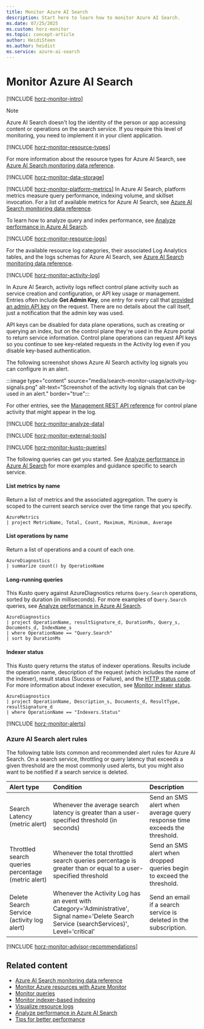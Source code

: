 ```yaml
---
title: Monitor Azure AI Search
description: Start here to learn how to monitor Azure AI Search.
ms.date: 07/25/2025
ms.custom: horz-monitor
ms.topic: concept-article
author: HeidiSteen
ms.author: heidist
ms.service: azure-ai-search
---
```


# Monitor Azure AI Search

[!INCLUDE [horz-monitor-intro](~/reusable-content/ce-skilling/azure/includes/azure-monitor/horizontals/horz-monitor-intro.md)]

> [!NOTE]
> Azure AI Search doesn't log the identity of the person or app accessing content or operations on the search service. If you require this level of monitoring, you need to implement it in your client application.

[!INCLUDE [horz-monitor-resource-types](~/reusable-content/ce-skilling/azure/includes/azure-monitor/horizontals/horz-monitor-resource-types.md)]

For more information about the resource types for Azure AI Search, see [Azure AI Search monitoring data reference](monitor-azure-cognitive-search-data-reference.md).

[!INCLUDE [horz-monitor-data-storage](~/reusable-content/ce-skilling/azure/includes/azure-monitor/horizontals/horz-monitor-data-storage.md)]

[!INCLUDE [horz-monitor-platform-metrics](~/reusable-content/ce-skilling/azure/includes/azure-monitor/horizontals/horz-monitor-platform-metrics.md)]
In Azure AI Search, platform metrics measure query performance, indexing volume, and skillset invocation. For a list of available metrics for Azure AI Search, see [Azure AI Search monitoring data reference](monitor-azure-cognitive-search-data-reference.md#metrics).

To learn how to analyze query and index performance, see [Analyze performance in Azure AI Search](search-performance-analysis.md).

[!INCLUDE [horz-monitor-resource-logs](~/reusable-content/ce-skilling/azure/includes/azure-monitor/horizontals/horz-monitor-resource-logs.md)]

For the available resource log categories, their associated Log Analytics tables, and the logs schemas for Azure AI Search, see [Azure AI Search monitoring data reference](monitor-azure-cognitive-search-data-reference.md#resource-logs).

[!INCLUDE [horz-monitor-activity-log](~/reusable-content/ce-skilling/azure/includes/azure-monitor/horizontals/horz-monitor-activity-log.md)]

In Azure AI Search, activity logs reflect control plane activity such as service creation and configuration, or API key usage or management. Entries often include **Get Admin Key**, one entry for every call that [provided an admin API key](search-security-api-keys.md) on the request. There are no details about the call itself, just a notification that the admin key was used.

API keys can be disabled for data plane operations, such as creating or querying an index, but on the control plane they're used in the Azure portal to return service information. Control plane operations can request API keys so you continue to see key-related requests in the Activity log even if you disable key-based authentication.

The following screenshot shows Azure AI Search activity log signals you can configure in an alert.

:::image type="content" source="media/search-monitor-usage/activity-log-signals.png" alt-text="Screenshot of the activity log signals that can be used in an alert." border="true":::

For other entries, see the [Management REST API reference](/rest/api/searchmanagement/) for control plane activity that might appear in the log.

[!INCLUDE [horz-monitor-analyze-data](~/reusable-content/ce-skilling/azure/includes/azure-monitor/horizontals/horz-monitor-analyze-data.md)]

[!INCLUDE [horz-monitor-external-tools](~/reusable-content/ce-skilling/azure/includes/azure-monitor/horizontals/horz-monitor-external-tools.md)]

[!INCLUDE [horz-monitor-kusto-queries](~/reusable-content/ce-skilling/azure/includes/azure-monitor/horizontals/horz-monitor-kusto-queries.md)]

The following queries can get you started. See [Analyze performance in Azure AI Search](search-performance-analysis.md) for more examples and guidance specific to search service.

#### List metrics by name

Return a list of metrics and the associated aggregation. The query is scoped to the current search service over the time range that you specify.

```kusto
AzureMetrics
| project MetricName, Total, Count, Maximum, Minimum, Average
```

#### List operations by name

Return a list of operations and a count of each one.

```kusto
AzureDiagnostics
| summarize count() by OperationName
```

#### Long-running queries

This Kusto query against AzureDiagnostics returns `Query.Search` operations, sorted by duration (in milliseconds). For more examples of `Query.Search` queries, see [Analyze performance in Azure AI Search](search-performance-analysis.md).

```Kusto
AzureDiagnostics
| project OperationName, resultSignature_d, DurationMs, Query_s, Documents_d, IndexName_s
| where OperationName == "Query.Search"
| sort by DurationMs   
```

#### Indexer status

This Kusto query returns the status of indexer operations. Results include the operation name, description of the request (which includes the name of the indexer), result status (Success or Failure), and the [HTTP status code](/rest/api/searchservice/http-status-codes). For more information about indexer execution, see [Monitor indexer status](search-howto-monitor-indexers.md).

```Kusto
AzureDiagnostics
| project OperationName, Description_s, Documents_d, ResultType, resultSignature_d
| where OperationName == "Indexers.Status"
```

[!INCLUDE [horz-monitor-alerts](~/reusable-content/ce-skilling/azure/includes/azure-monitor/horizontals/horz-monitor-alerts.md)]

### Azure AI Search alert rules

The following table lists common and recommended alert rules for Azure AI Search. On a search service, throttling or query latency that exceeds a given threshold are the most commonly used alerts, but you might also want to be notified if a search service is deleted.

| Alert type | Condition | Description  |
|:---|:---|:---|
| Search Latency (metric alert) | Whenever the average search latency is greater than a user-specified threshold (in  seconds) | Send an SMS alert when average query response time exceeds the threshold. |
| Throttled search queries percentage (metric alert) | Whenever the total throttled search queries percentage is greater than or equal to a user-specified threshold | Send an SMS alert when dropped queries begin to exceed the threshold.|
| Delete Search Service (activity log alert) | Whenever the Activity Log has an event with Category='Administrative', Signal name='Delete Search Service (searchServices)', Level='critical' | Send an email if a search service is deleted in the subscription. |

[!INCLUDE [horz-monitor-advisor-recommendations](~/reusable-content/ce-skilling/azure/includes/azure-monitor/horizontals/horz-monitor-advisor-recommendations.md)]

## Related content

- [Azure AI Search monitoring data reference](monitor-azure-cognitive-search-data-reference.md)
- [Monitor Azure resources with Azure Monitor](/azure/azure-monitor/essentials/monitor-azure-resource)
- [Monitor queries](search-monitor-queries.md)
- [Monitor indexer-based indexing](search-howto-monitor-indexers.md)
- [Visualize resource logs](search-monitor-logs-powerbi.md)
- [Analyze performance in Azure AI Search](search-performance-analysis.md)
- [Tips for better performance](search-performance-tips.md)
